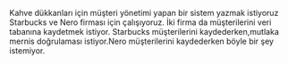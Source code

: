 
Kahve dükkanları için müşteri yönetimi yapan bir sistem yazmak istiyoruz<br>
Starbucks ve Nero firması için çalışıyoruz.
İki firma da müşterilerini veri tabanına kaydetmek istiyor.
Starbucks müşterilerini kaydederken,mutlaka mernis doğrulaması istiyor.Nero müşterilerini kaydederken böyle bir şey istemiyor.
